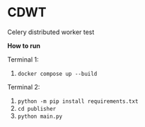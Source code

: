 # CDWT

Celery distributed worker test

**How to run**

Terminal 1:
1. `docker compose up --build`

Terminal 2:
1. `python -m pip install requirements.txt`
2. `cd publisher`
3. `python main.py`
